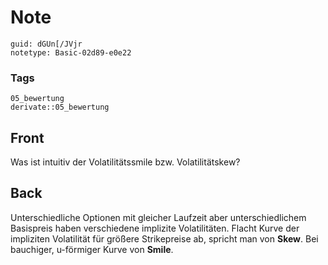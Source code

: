 # Note
```
guid: dGUn[/JVjr
notetype: Basic-02d89-e0e22
```

### Tags
```
05_bewertung
derivate::05_bewertung
```

## Front
Was ist intuitiv der Volatilitätssmile bzw. Volatilitätskew?

## Back
Unterschiedliche Optionen mit gleicher Laufzeit aber
unterschiedlichem Basispreis haben verschiedene implizite
Volatilitäten. Flacht Kurve der impliziten Volatilität für größere
Strikepreise ab, spricht man von <b>Skew</b>. Bei bauchiger,
u-förmiger Kurve von <b>Smile</b>.
